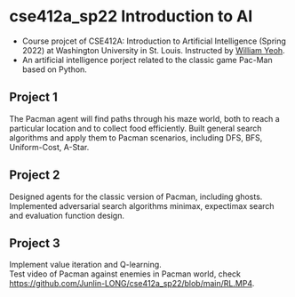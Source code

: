 # cse412a_sp22 Introduction to AI
- Course projcet of CSE412A: Introduction to Artificial Intelligence (Spring 2022) at Washington University in St. Louis. Instructed by [William Yeoh](https://sites.wustl.edu/wyeoh/).
- An artificial intelligence porject related to the classic game Pac-Man based on Python. 

## Project 1
The Pacman agent will find paths through his maze world, both to reach a particular location and to collect food efficiently. 
Built general search algorithms and apply them to Pacman scenarios, including DFS, BFS, Uniform-Cost, A-Star.

## Project 2
Designed agents for the classic version of Pacman, including ghosts. 
Implemented adversarial search algorithms minimax, expectimax search and evaluation function design.

## Project 3
Implement value iteration and Q-learning.  
Test video of Pacman against enemies in Pacman world, check <https://github.com/Junlin-LONG/cse412a_sp22/blob/main/RL.MP4>.
